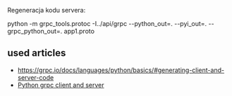 Regeneracja kodu servera:

python -m grpc_tools.protoc -I../api/grpc --python_out=. --pyi_out=. --grpc_python_out=. app1.proto

## used articles
- https://grpc.io/docs/languages/python/basics/#generating-client-and-server-code
- [Python grpc client and server](https://www.youtube.com/watch?v=WB37L7PjI5k)